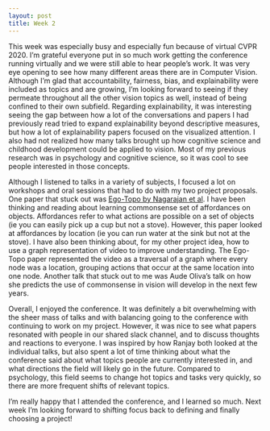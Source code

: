 ```yaml
---
layout: post
title: Week 2
---
```


This week was especially busy and especially fun because of virtual CVPR 2020. I’m grateful everyone put in so much work getting the conference running virtually and we were still able to hear people’s work. It was very eye opening to see how many different areas there are in Computer Vision. Although I’m glad that accountability, fairness, bias, and explainability were included as topics and are growing, I’m looking forward to seeing if they permeate throughout all the other vision topics as well, instead of being confined to their own subfield. Regarding explainability, it was interesting seeing the gap between how a lot of the conversations and papers I had previously read tried to expand explainability beyond descriptive measures, but how a lot of explainability papers focused on the visualized attention. I also had not realized how many talks brought up how cognitive science and childhood development could be applied to vision. Most of my previous research was in psychology and cognitive science, so it was cool to see people interested in those concepts.

Although I listened to talks in a variety of subjects, I focused a lot on workshops and oral sessions that had to do with my two project proposals. One paper that stuck out was [Ego-Topo by Nagarajan et al](https://openaccess.thecvf.com/content_CVPR_2020/papers/Nagarajan_Ego-Topo_Environment_Affordances_From_Egocentric_Video_CVPR_2020_paper.pdf). I have been thinking and reading about learning commonsense set of affordances on objects. Affordances refer to what actions are possible on a set of objects (ie you can easily pick up a cup but not a stove). However, this paper looked at affordances by location (ie you can run water at the sink but not at the stove). I have also been thinking about, for my other project idea, how to use a graph representation of video to improve understanding. The Ego-Topo paper represented the video as a traversal of a graph where every node was a location, grouping actions that occur at the same location into one node. Another talk that stuck out to me was Aude Oliva’s talk on how she predicts the use of commonsense in vision will develop in the next few years. 
	
Overall, I enjoyed the conference. It was definitely a bit overwhelming with the sheer mass of talks and with balancing going to the conference with continuing to work on my project. However, it was nice to see what papers resonated with people in our shared slack channel, and to discuss thoughts and reactions to everyone. I was inspired by how Ranjay both looked at the individual talks, but also spent a lot of time thinking about what the conference said about what topics people are currently interested in, and what directions the field will likely go in the future. Compared to psychology, this field seems to change hot topics and tasks very quickly, so there are more frequent shifts of relevant topics. 

I’m really happy that I attended the conference, and I learned so much. Next week I’m looking forward to shifting focus back to defining and finally choosing a project!
